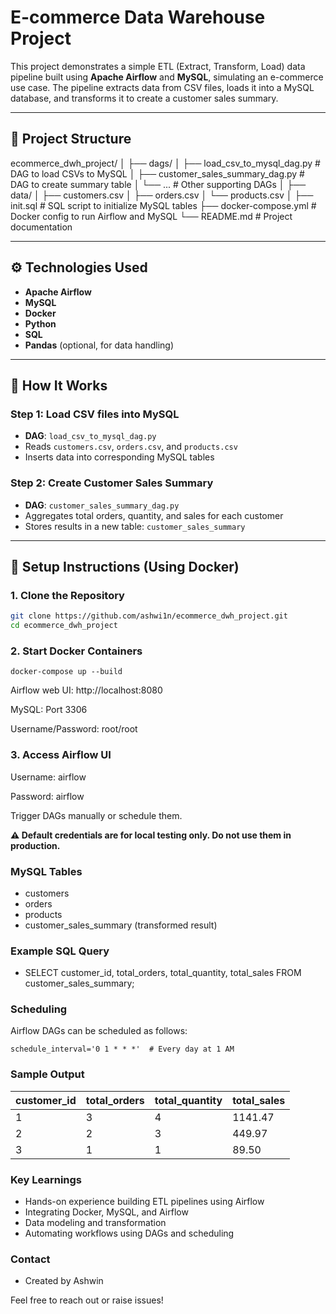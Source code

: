 # E-commerce Data Warehouse Project

This project demonstrates a simple ETL (Extract, Transform, Load) data pipeline built using **Apache Airflow** and **MySQL**, simulating an e-commerce use case. The pipeline extracts data from CSV files, loads it into a MySQL database, and transforms it to create a customer sales summary.

---

## 📁 Project Structure

ecommerce_dwh_project/
│
├── dags/
│ ├── load_csv_to_mysql_dag.py # DAG to load CSVs to MySQL
│ ├── customer_sales_summary_dag.py # DAG to create summary table
│ └── ... # Other supporting DAGs
│
├── data/
│ ├── customers.csv
│ ├── orders.csv
│ └── products.csv
│
├── init.sql # SQL script to initialize MySQL tables
├── docker-compose.yml # Docker config to run Airflow and MySQL
└── README.md # Project documentation


---

## ⚙️ Technologies Used

- **Apache Airflow**
- **MySQL**
- **Docker**
- **Python**
- **SQL**
- **Pandas** (optional, for data handling)

---

## 🚀 How It Works

### Step 1: Load CSV files into MySQL

- **DAG**: `load_csv_to_mysql_dag.py`
- Reads `customers.csv`, `orders.csv`, and `products.csv`
- Inserts data into corresponding MySQL tables

### Step 2: Create Customer Sales Summary

- **DAG**: `customer_sales_summary_dag.py`
- Aggregates total orders, quantity, and sales for each customer
- Stores results in a new table: `customer_sales_summary`

---

## 🐳 Setup Instructions (Using Docker)

### 1. Clone the Repository

```bash
git clone https://github.com/ashwi1n/ecommerce_dwh_project.git
cd ecommerce_dwh_project

```
### 2. Start Docker Containers

```
docker-compose up --build
```
Airflow web UI: http://localhost:8080

MySQL: Port 3306

Username/Password: root/root

### 3. Access Airflow UI
Username: airflow

Password: airflow

Trigger DAGs manually or schedule them.


**⚠️ Default credentials are for local testing only. Do not use them in production.**



### MySQL Tables 

- customers
- orders
- products
- customer_sales_summary (transformed result)


### Example SQL Query

- SELECT customer_id, total_orders, total_quantity, total_sales
FROM customer_sales_summary;

### Scheduling

Airflow DAGs can be scheduled as follows:
```
schedule_interval='0 1 * * *'  # Every day at 1 AM
```

### Sample Output


| customer\_id | total\_orders | total\_quantity | total\_sales |
| ------------ | ------------- | --------------- | ------------ |
| 1            | 3             | 4               | 1141.47      |
| 2            | 2             | 3               | 449.97       |
| 3            | 1             | 1               | 89.50        |

### Key Learnings

- Hands-on experience building ETL pipelines using Airflow
- Integrating Docker, MySQL, and Airflow
- Data modeling and transformation
- Automating workflows using DAGs and scheduling

### Contact
- Created by Ashwin

Feel free to reach out or raise issues!
